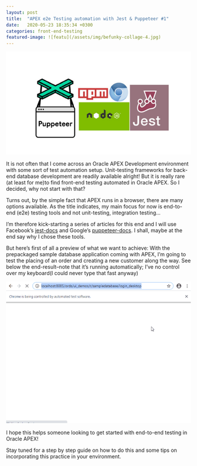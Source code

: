 ```yaml
---
layout: post
title:  "APEX e2e Testing automation with Jest & Puppeteer #1"
date:   2020-05-23 18:35:34 +0300
categories: front-end-testing
featured-image: ![featu](/assets/img/befunky-collage-4.jpg)
---
```

![featu](/assets/img/befunky-collage-4.jpg)

It is not often that I come across an Oracle APEX Development environment with some sort of test automation setup. Unit-testing frameworks for back-end database development are readily available alright! But it is really rare (at least for me)to find front-end testing automated in Oracle APEX. So I decided, why not start with that?

Turns out, by the simple fact that APEX runs in a browser, there are many options available. As the title indicates, my main focus for now is end-to-end (e2e) testing tools and not unit-testing, integration testing…

I’m therefore kick-starting a series of articles for this end and I will use Facebook’s [jest-docs] and Google’s [puppeteer-docs]. I shall, maybe at the end say why I chose these tools.

But here’s first of all a preview of what we want to achieve: With the prepackaged sample database application coming with APEX, I’m going to test the placing of an order and creating a new customer along the way. See below the end-result–note that it’s running automatically; I’ve no control over my keyboard(I could never type that fast anyway)

![puppeteer_demo](/assets/img/puppeteer_recording.gif)

I hope this helps someone looking to get started with end-to-end testing in Oracle APEX!

Stay tuned for a step by step guide on how to do this and some tips on incorporating this practice in your environment.

[jest-docs]: https://jestjs.io/en/
[puppeteer-docs]: https://pptr.dev/
